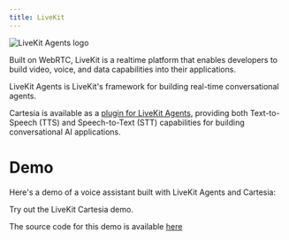 ```yaml
---
title: LiveKit
---
```


<Frame background="subtle">
  <img src="/assets/images/livekit-agents.png" alt="LiveKit Agents logo" />
</Frame>

Built on WebRTC, LiveKit is a realtime platform that enables developers to build video, voice, and data capabilities into their applications.

LiveKit Agents is LiveKit's framework for building real-time conversational agents.

Cartesia is available as a [plugin for LiveKit Agents](https://github.com/livekit/agents/tree/main/livekit-plugins/livekit-plugins-cartesia), providing both Text-to-Speech (TTS) and Speech-to-Text (STT) capabilities for building conversational AI applications.

# Demo

Here's a demo of a voice assistant built with LiveKit Agents and Cartesia:

<Card title="LiveKit Cartesia Demo" icon="fa-solid fa-link" href="https://cartesia-assistant.vercel.app/">
    Try out the LiveKit Cartesia demo.
</Card>

The source code for this demo is available [here](https://github.com/livekit-examples/cartesia-voice-agent)
